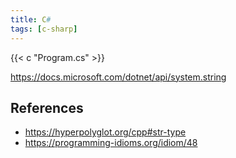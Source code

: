 ```yaml
---
title: C#
tags: [c-sharp]
---
```


{{< c "Program.cs" >}}

<https://docs.microsoft.com/dotnet/api/system.string>

## References

- <https://hyperpolyglot.org/cpp#str-type>
- <https://programming-idioms.org/idiom/48>
